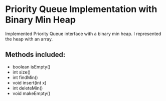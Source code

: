 # Priority Queue Implementation with Binary Min Heap
Implemented Priority Queue interface with a binary min heap. I represented the heap with an array.

## Methods included:

* boolean isEmpty()
* int size()
* int findMin()
* void insert(int x)
* int deleteMin()
* void makeEmpty()

